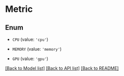 # Metric


## Enum

* `CPU` (value: `'cpu'`)

* `MEMORY` (value: `'memory'`)

* `GPU` (value: `'gpu'`)

[[Back to Model list]](../README.md#documentation-for-models) [[Back to API list]](../README.md#documentation-for-api-endpoints) [[Back to README]](../README.md)


